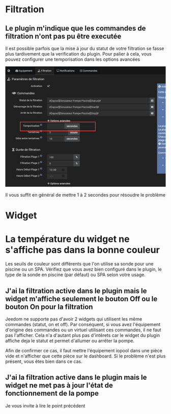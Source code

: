 # Filtration

## Le plugin m'indique que les commandes de filtration n'ont pas pu être executée

Il est possible parfois que la mise à jour du statut de votre filtration se fasse plus tardivement que la verification du plugin.
Pour palier à cela, vous pouvez configurer une temporisation dans les options avancées

![Temporisation](images/faq-temporisation.png)

Il vous suffit en général de mettre 1 à 2 secondes pour résoudre le problème

# Widget

# La température du widget ne s'affiche pas dans la bonne couleur

Les seuils de couleur sont différents que l'on utilise sa sonde pour une piscine ou un SPA.
Vérifiez que vous avez bien configuré dans le plugin, le type de la sonde en piscine (par défaut) ou SPA selon votre usage.

## J'ai la filtration active dans le plugin mais le widget m'affiche seulement le bouton Off ou le bouton On pour la filtration

Jeedom ne supporte pas d'avoir 2 widgets qui utilisent les même commandes (statut, on et off). Par conséquent, si vous avez l'équipement d'origine des commandes ou un virtuel utilisant ces commandes, il ne faut pas l'afficher.
Cela n'a d'autant plus pas d'intêrets car le widget du plugin affiche deja le statut et permet d'allumer ou arrêter la pompe.

Afin de confirmer ce cas, il faut mettre l'équipement iopool dans une pièce vide et n'afficher que cette pièce sur le dashboard. Si le problème n'est plus présent, vous êtes bien dans ce cas.

## J'ai la filtration active dans le plugin mais le widget ne met pas à jour l'état de fonctionnement de la pompe

Je vous invite à lire le point précédent